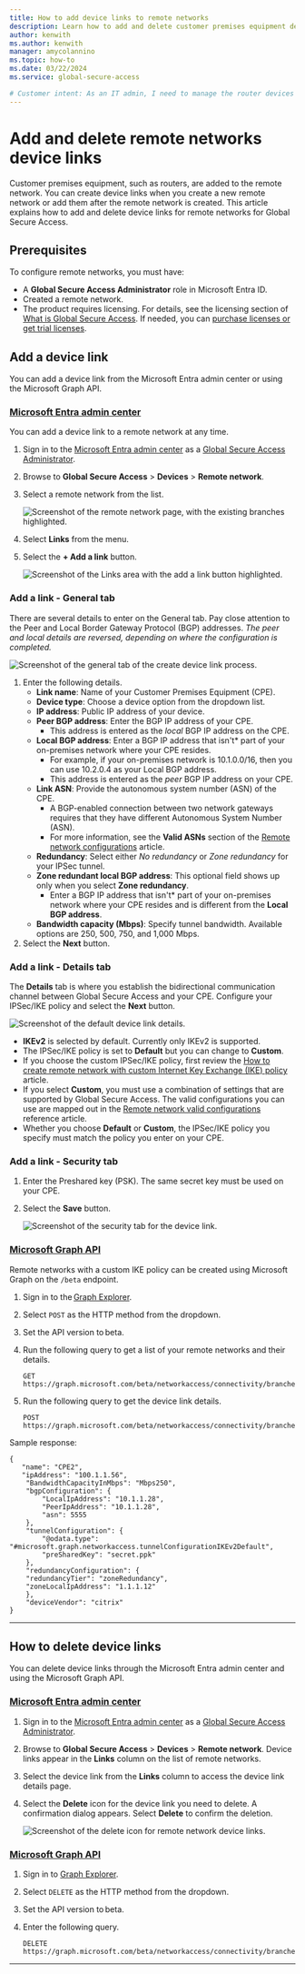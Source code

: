 ```yaml
---
title: How to add device links to remote networks
description: Learn how to add and delete customer premises equipment device links to remote networks for Global Secure Access.
author: kenwith
ms.author: kenwith
manager: amycolannino
ms.topic: how-to
ms.date: 03/22/2024
ms.service: global-secure-access

# Customer intent: As an IT admin, I need to manage the router devices that connect to the Global Secure Access service so my customers can connect to the service.
---
```


# Add and delete remote networks device links

Customer premises equipment, such as routers, are added to the remote network. You can create device links when you create a new remote network or add them after the remote network is created. This article explains how to add and delete device links for remote networks for Global Secure Access.

## Prerequisites

To configure remote networks, you must have: 

- A **Global Secure Access Administrator** role in Microsoft Entra ID.
- Created a remote network.
- The product requires licensing. For details, see the licensing section of [What is Global Secure Access](overview-what-is-global-secure-access.md). If needed, you can [purchase licenses or get trial licenses](https://aka.ms/azureadlicense).

## Add a device link

You can add a device link from the Microsoft Entra admin center or using the Microsoft Graph API.

### [Microsoft Entra admin center](#tab/microsoft-entra-admin-center)

You can add a device link to a remote network at any time.

1. Sign in to the [Microsoft Entra admin center](https://entra.microsoft.com) as a [Global Secure Access Administrator](/azure/active-directory/roles/permissions-reference#global-secure-access-administrator).

1. Browse to **Global Secure Access** > **Devices** > **Remote network**.

1. Select a remote network from the list.

    ![Screenshot of the remote network page, with the existing branches highlighted.](./media/how-to-manage-remote-network-device-links/remote-network-list.png)

1. Select **Links** from the menu.

1. Select the **+ Add a link** button.

    ![Screenshot of the Links area with the add a link button highlighted.](./media/how-to-manage-remote-network-device-links/add-link-to-remote-network.png)

### Add a link - General tab

There are several details to enter on the General tab. Pay close attention to the Peer and Local Border Gateway Protocol (BGP) addresses. *The peer and local details are reversed, depending on where the configuration is completed.*

![Screenshot of the general tab of the create device link process.](media/how-to-manage-remote-network-device-links/add-device-link.png)

1. Enter the following details.
    - **Link name**: Name of your Customer Premises Equipment (CPE).
    - **Device type**: Choose a device option from the dropdown list.
    - **IP address**: Public IP address of your device.
    - **Peer BGP address**: Enter the BGP IP address of your CPE.
        - This address is entered as the *local* BGP IP address on the CPE.
    - **Local BGP address**: Enter a BGP IP address that isn't* part of your on-premises network where your CPE resides.
        - For example, if your on-premises network is 10.1.0.0/16, then you can use 10.2.0.4 as your Local BGP address.
        - This address is entered as the *peer* BGP​​ IP address on your CPE.
    - **Link ASN**: Provide the autonomous system number (ASN) of the CPE.
        - A BGP-enabled connection between two network gateways requires that they have different Autonomous System Number (ASN).
        - For more information, see the **Valid ASNs** section of the [Remote network configurations](reference-remote-network-configurations.md#valid-asn) article.
    - **Redundancy**: Select either *No redundancy* or *Zone redundancy* for your IPSec tunnel.
    - **Zone redundant local BGP address**: This optional field shows up only when you select **Zone redundancy**.
        - Enter a BGP IP address that isn't* part of your on-premises network where your CPE resides and is different from the **Local BGP address**.
    - **Bandwidth capacity (Mbps)**: Specify tunnel bandwidth. Available options are 250, 500, 750, and 1,000 Mbps.
1. Select the **Next** button.

### Add a link - Details tab

The **Details** tab is where you establish the bidirectional communication channel between Global Secure Access and your CPE. Configure your IPSec/IKE policy and select the **Next** button.

![Screenshot of the default device link details.](./media/how-to-manage-remote-network-device-links/default-device-link-details.png)

- **IKEv2** is selected by default. Currently only IKEv2 is supported.
- The IPSec/IKE policy is set to **Default** but you can change to **Custom**.
- If you choose the custom IPSec/IKE policy, first review the [How to create remote network with custom Internet Key Exchange (IKE) policy](how-to-create-remote-network-custom-ike-policy.md) article.
- If you select **Custom**, you must use a combination of settings that are supported by Global Secure Access. The valid configurations you can use are mapped out in the [Remote network valid configurations](reference-remote-network-configurations.md) reference article.
- Whether you choose **Default** or **Custom**, the IPSec/IKE policy you specify must match the policy you enter on your CPE.

### Add a link - Security tab

1. Enter the Preshared key (PSK). The same secret key must be used on your CPE.
1. Select the **Save** button.

    ![Screenshot of the security tab for the device link.](media/how-to-manage-remote-network-device-links/pre-shared-key.png)

### [Microsoft Graph API](#tab/microsoft-graph-api)

Remote networks with a custom IKE policy can be created using Microsoft Graph on the `/beta` endpoint.

1. Sign in to the [Graph Explorer](https://aka.ms/ge).
1. Select `POST` as the HTTP method from the dropdown.
1. Set the API version to beta.
1. Run the following query to get a list of your remote networks and their details.

    ```http
    GET https://graph.microsoft.com/beta/networkaccess/connectivity/branches
    ```

1. Run the following query to get the device link details.

    ```http
    POST https://graph.microsoft.com/beta/networkaccess/connectivity/branches/BRANCH_ID/deviceLinks
    ```

Sample response:

```http
{
   "name": "CPE2",
   "ipAddress": "100.1.1.56",
    "BandwidthCapacityInMbps": "Mbps250",
    "bgpConfiguration": {
        "LocalIpAddress": "10.1.1.28",
        "PeerIpAddress": "10.1.1.28",
        "asn": 5555
    },
    "tunnelConfiguration": {
        "@odata.type": "#microsoft.graph.networkaccess.tunnelConfigurationIKEv2Default",
        "preSharedKey": "secret.ppk"
    },
    "redundancyConfiguration": {
    "redundancyTier": "zoneRedundancy",
    "zoneLocalIpAddress": "1.1.1.12"
    },
    "deviceVendor": "citrix"
}
```

---

## How to delete device links

You can delete device links through the Microsoft Entra admin center and using the Microsoft Graph API.

### [Microsoft Entra admin center](#tab/microsoft-entra-admin-center)

1. Sign in to the [Microsoft Entra admin center](https://entra.microsoft.com) as a [Global Secure Access Administrator](/azure/active-directory/roles/permissions-reference#global-secure-access-administrator).

1. Browse to **Global Secure Access** > **Devices** > **Remote network**. Device links appear in the **Links** column on the list of remote networks.

1. Select the device link from the **Links** column to access the device link details page.

1. Select the **Delete** icon for the device link you need to delete. A confirmation dialog appears. Select **Delete** to confirm the deletion.

    ![Screenshot of the delete icon for remote network device links.](media/how-to-manage-remote-network-device-links/delete-device-link.png)

### [Microsoft Graph API](#tab/microsoft-graph-api)

1. Sign in to [Graph Explorer](https://aka.ms/ge).
1. Select `DELETE` as the HTTP method from the dropdown.
1. Set the API version to beta.
1. Enter the following query.

    ```http
    DELETE https://graph.microsoft.com/beta/networkaccess/connectivity/branches/BRANCH_ID/deviceLinks/LINK_ID
    
    ```

---


